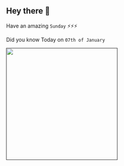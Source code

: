 ## Hey there 👋
Have an amazing `Sunday` ⚡⚡⚡

Did you know Today on `07th of January`
 
 [<img src="" width="300" />]() 
 ```

```

